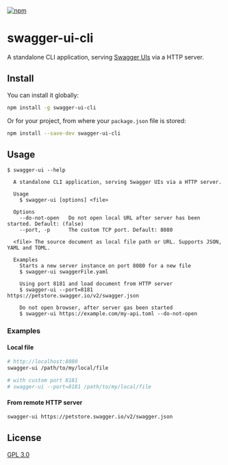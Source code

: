 [![npm](https://img.shields.io/npm/v/swagger-ui-cli.svg)](https://www.npmjs.com/package/swagger-ui-cli)

# swagger-ui-cli

A standalone CLI application, serving [Swagger UIs](https://swagger.io/tools/swagger-ui/) via a HTTP server.

## Install

You can install it globally:

```bash
npm install -g swagger-ui-cli
```

Or for your project, from where your `package.json` file is stored:

```bash
npm install --save-dev swagger-ui-cli
```

## Usage

```
$ swagger-ui --help

  A standalone CLI application, serving Swagger UIs via a HTTP server.

  Usage
    $ swagger-ui [options] <file>

  Options
    --do-not-open   Do not open local URL after server has been started. Default: (false)
    --port, -p      The custom TCP port. Default: 8080

  <file> The source document as local file path or URL. Supports JSON, YAML and TOML.

  Examples
    Starts a new server instance on port 8080 for a new file
    $ swagger-ui swaggerFile.yaml

    Using port 8181 and load document from HTTP server
    $ swagger-ui --port=8181 https://petstore.swagger.io/v2/swagger.json

    Do not open browser, after server gas been started
    $ swagger-ui https://example.com/my-api.toml --do-not-open
```

### Examples

#### Local file

```bash
# http://localhost:8080
swagger-ui /path/to/my/local/file

# with custom port 8181
# swagger-ui --port=8181 /path/to/my/local/file
```

#### From remote HTTP server

```bash
swagger-ui https://petstore.swagger.io/v2/swagger.json
```

## License

[GPL 3.0](./LICENSE)
